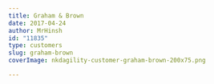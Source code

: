 ```yaml
---
title: Graham & Brown
date: 2017-04-24
author: MrHinsh
id: "11835"
type: customers
slug: graham-brown
coverImage: nkdagility-customer-graham-brown-200x75.png

---
```








